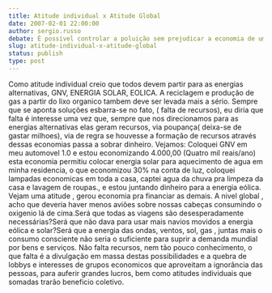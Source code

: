```yaml
---
title: Atitude individual x Atitude Global
date: 2007-02-01 22:00:00
author: sergio.russo
debate: É possível controlar a poluição sem prejudicar a economia de um país?
slug: atitude-individual-x-atitude-global
status: publish 
type: post
---
```


Como atitude individual creio que todos devem partir para as energias alternativas, GNV, ENERGIA SOLAR, EOLICA. A reciclagem e produção de gas a partir do lixo organico tambem deve ser levada mais a sério. Sempre que se aponta soluções esbarra-se no fato, ( falta de recursos), eu diria que falta é interesse uma vez que, sempre que nos direcionamos para as energias alternativas elas geram recursos, via poupança( deixa-se de gastar milhoes), via de regra se houvesse a formação de recursos através dessas economias passa a sobrar dinheiro. Vejamos: Coloquei GNV em meu automovel 1.0 e estou economizando 4.000,00 (Quatro mil reais/ano) esta economia permitiu colocar energia solar para aquecimento de agua em minha residencia, o que economizou 30% na conta de luz, coloquei lampadas economicas em toda a casa, captei agua da chuva pra limpeza da casa e lavagem de roupas., e estou juntando dinheiro para a energia eólica. Vejam uma atitude , gerou economia pra financiar as demais. A nivel global , acho que deveria haver menos aviões sobre nossas cabeças consumindo o oxigenio lá de cima.Será que todas as viagens são desesperadamente necessárias?Será que não dava para usar mais navios movidos a energia eólica e solar?Será que a energia das ondas, ventos, sol, gas , juntas mais o consumo consciente não seria o suficiente para suprir a demanda mundial por bens e serviços. Não falta recursos, nem tão pouco conhecimento, o que falta é a divulgação em massa destas possibilidades e a quebra de lobbys e interesses de grupos economicos que aproveitam a ignorância das pessoas, para auferir grandes lucros, bem como atitudes individuais que somadas trarão beneficio coletivo.
